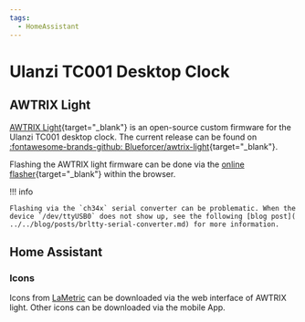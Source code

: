 ```yaml
---
tags:
  - HomeAssistant
---
```


# Ulanzi TC001 Desktop Clock

## AWTRIX Light

[AWTRIX Light](https://blueforcer.github.io/awtrix-light/#/README){target="_blank"}
is an open-source custom firmware for the Ulanzi TC001 desktop clock.
The current release can be found on [:fontawesome-brands-github: Blueforcer/awtrix-light](
https://github.com/Blueforcer/awtrix-light){target="_blank"}.

Flashing the AWTRIX light firmware can be done via the [online flasher](
https://blueforcer.github.io/awtrix-light/#/flasher){target="_blank"} within the
browser.

!!! info

    Flashing via the `ch34x` serial converter can be problematic. When the
    device `/dev/ttyUSB0` does not show up, see the following [blog post](
    ../../blog/posts/brltty-serial-converter.md) for more information.

## Home Assistant

### Icons

Icons from [LaMetric](https://developer.lametric.com/icons) can be downloaded
via the web interface of AWTRIX light. Other icons can be downloaded via the
mobile App.

